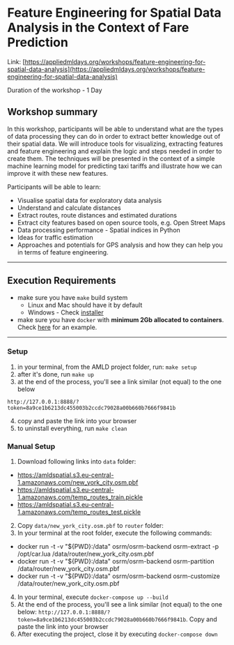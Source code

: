 # Feature Engineering for Spatial Data Analysis in the Context of Fare Prediction

Link: [https://appliedmldays.org/workshops/feature-engineering-for-spatial-data-analysis](https://appliedmldays.org/workshops/feature-engineering-for-spatial-data-analysis)

Duration of the workshop - 1 Day

## Workshop summary
In this workshop, participants will be able to understand what are the types of data processing they can do in order to extract better knowledge out of their spatial data. We will introduce tools for visualizing, extracting features and feature engineering and explain the logic and steps needed in order to create them. The techniques will be presented in the context of a simple machine learning model for predicting taxi tariffs and illustrate how we can improve it with these new features.

Participants will be able to learn:

- Visualise spatial data for exploratory data analysis
- Understand and calculate distances
- Extract routes, route distances and estimated durations
- Extract city features based on open source tools, e.g. Open Street Maps
- Data processing performance - Spatial indices in Python
- Ideas for traffic estimation
- Approaches and potentials for GPS analysis and how they can help you in terms of feature engineering.

---
## Execution Requirements
- make sure you have `make` build system
  - Linux and Mac should have it by default
  - Windows - Check [installer](http://gnuwin32.sourceforge.net/packages/make.htm)
- make sure you have `docker` with **minimum 2Gb allocated to containers**. Check [here](https://stackoverflow.com/questions/44533319/how-to-assign-more-memory-to-docker-container) for an example.
---

### Setup
1. in your terminal, from the AMLD project folder, run: `make setup`
2. after it's done, run `make up`
3. at the end of the process, you'll see a link similar (not equal) to the one below

`http://127.0.0.1:8888/?token=8a9ce1b6213dc455003b2ccdc79028a00b660b7666f9841b`  

4. copy and paste the link into your browser
5. to uninstall everything, run `make clean`

### Manual Setup
1. Download following links into `data` folder:
  - https://amldspatial.s3.eu-central-1.amazonaws.com/new_york_city.osm.pbf
  - https://amldspatial.s3.eu-central-1.amazonaws.com/temp_routes_train.pickle
  - https://amldspatial.s3.eu-central-1.amazonaws.com/temp_routes_test.pickle
2. Copy `data/new_york_city.osm.pbf` to `router` folder:
3. In your terminal at the root folder, execute the following commands:
  - docker run -t -v "${PWD}:/data" osrm/osrm-backend osrm-extract -p /opt/car.lua /data/router/new_york_city.osm.pbf
  - docker run -t -v "${PWD}:/data" osrm/osrm-backend osrm-partition /data/router/new_york_city.osm.pbf
  - docker run -t -v "${PWD}:/data" osrm/osrm-backend osrm-customize /data/router/new_york_city.osm.pbf
4. In your terminal, execute `docker-compose up --build`
5. At the end of the process, you'll see a link similar (not equal) to the one below:
`http://127.0.0.1:8888/?token=8a9ce1b6213dc455003b2ccdc79028a00b660b7666f9841b`. Copy and paste the link into your browser
6. After executing the project, close it by executing `docker-compose down`
